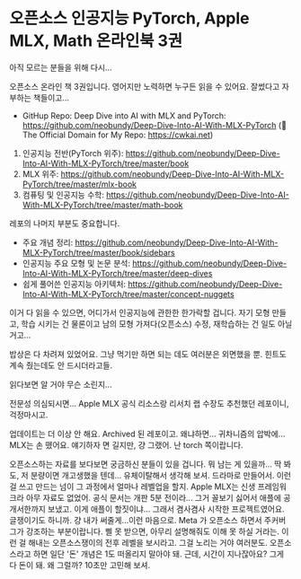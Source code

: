 # 오픈소스 인공지능 PyTorch, Apple MLX, Math 온라인북 3권 

아직 모르는 분들을 위해 다시...

오픈소스 온라인 책 3권입니다. 영어지만 노력하면 누구든 읽을 수 있어요. 잘썼다고 자부하는 책들이고...

- GitHup Repo: Deep Dive into AI with MLX and PyTorch: https://github.com/neobundy/Deep-Dive-Into-AI-With-MLX-PyTorch (🔗 The Official Domain for My Repo: https://cwkai.net)
1. 인공지능 전반(PyTorch 위주): https://github.com/neobundy/Deep-Dive-Into-AI-With-MLX-PyTorch/tree/master/book
2. MLX 위주: https://github.com/neobundy/Deep-Dive-Into-AI-With-MLX-PyTorch/tree/master/mlx-book
3. 컴퓨팅 및 인공지능 수학: https://github.com/neobundy/Deep-Dive-Into-AI-With-MLX-PyTorch/tree/master/math-book

레포의 나머지 부분도 중요합니다.

- 주요 개념 정리: https://github.com/neobundy/Deep-Dive-Into-AI-With-MLX-PyTorch/tree/master/book/sidebars
- 인공지능 주요 모형 및 논문 분석: https://github.com/neobundy/Deep-Dive-Into-AI-With-MLX-PyTorch/tree/master/deep-dives
- 쉽게 풀어쓴 인공지능 아키텍처: https://github.com/neobundy/Deep-Dive-Into-AI-With-MLX-PyTorch/tree/master/concept-nuggets

이거 다 읽을 수 있으면, 어디가서 인공지능에 관한한 한가락할 겁니다. 자기 모형 만들고, 학습 시키는 건 물론이고 남의 모형 가져다(오픈소스) 수정, 재학습하는 건 일도 아닐 거고...

밥상은 다 차려져 있었어요. 그냥 먹기만 하면 되는 데도 여러분은 외면했을 뿐. 힌트도 계속 줬는데도 안 드시더라고들.

읽다보면 알 거야 무슨 소린지...

전문성 의심되시면... Apple MLX 공식 리소스랑 리서치 랩 수장도 추천했던 레포이니, 걱정마시고.

업데이트는 더 이상 안 해요. Archived 된 레포이고. 왜냐하면... 귀차니즘의 압박에... MLX는 손 뗐어요. 얘기하자
면 길지만, 걍 그랬어. 난 torch 쪽이랍니다.



오픈소스하는 자료를 보다보면 궁금하신 분들이 있을 겁니다. 뭐 남는 게 있을까... 딱 봐도, 저 분량이면 개고생했을 텐데... 유체이탈해서 생각해 보셔. 드라마로 만들어서. 이런 걸 쓰고 만드는 넘이 그 과정에서 얼마나 레벨업을 할지. Apple MLX는 신생 프레임워크라 아무 자료도 없었어. 공식 문서는 개판 5분 전이라... 그거 꼴보기 싫어서 애플에 공개서한까지 보냈고. 이게 애플이 할짓이냐... 그래서 겸사겸사 시작한 프로젝트였어요. 글쟁이기도 하니까. 걍 내가 써줄게...이런 마음으로. Meta 가 오픈소스 하면서 주커버그가 강조하는 부분이랍니다. 삘 못 받으면, 아무리 설명해줘도 이해 못 하실 거라는. 이런 걸 해내는 오픈소스쟁이의 전후 레벨을 보시라고. 그걸 노리는 거야 여러분도. 오픈소스라고 하면 일단 '돈' 개념은 1도 떠올리지 말아야 돼. 근데, 시간이 지나잖아요? 그게 다 돈이 돼. 왜 그럴까? 10초만 고민해 보셔.
